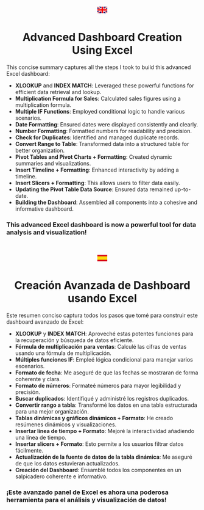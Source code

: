 <h1 align="center">
<img src="https://github.com/Karim-Medlej/Karim-Medlej/blob/main/gb.jpg" width="5%" height="5%">
</h1>

<h1 align="center">Advanced Dashboard Creation Using Excel</h1>

This concise summary captures all the steps I took to build this advanced Excel dashboard:

- **XLOOKUP** and **INDEX MATCH**: Leveraged these powerful functions for efficient data retrieval and lookup.
- **Multiplication Formula for Sales**: Calculated sales figures using a multiplication formula.
- **Multiple IF Functions**: Employed conditional logic to handle various scenarios.
- **Date Formatting**: Ensured dates were displayed consistently and clearly.
- **Number Formatting**: Formatted numbers for readability and precision.
- **Check for Duplicates**: Identified and managed duplicate records.
- **Convert Range to Table**: Transformed data into a structured table for better organization.
- **Pivot Tables and Pivot Charts + Formatting**: Created dynamic summaries and visualizations.
- **Insert Timeline + Formatting**: Enhanced interactivity by adding a timeline.
- **Insert Slicers + Formatting**: This allows users to filter data easily.
- **Updating the Pivot Table Data Source**: Ensured data remained up-to-date.
- **Building the Dashboard**: Assembled all components into a cohesive and informative dashboard.

### This advanced Excel dashboard is now a powerful tool for data analysis and visualization!

 <h1 align="center">
<img src="https://github.com/Karim-Medlej/Karim-Medlej/blob/main/esp.jpg" width="5%" height="5%">
</h1>

<h1 align="center">Creación Avanzada de Dashboard usando Excel</h1>

Este resumen conciso captura todos los pasos que tomé para construir este dashboard avanzado de Excel:

- **XLOOKUP** y **INDEX MATCH**: Aproveché estas potentes funciones para la recuperación y búsqueda de datos eficiente.
- **Fórmula de multiplicación para ventas**: Calculé las cifras de ventas usando una fórmula de multiplicación.
- **Múltiples funciones IF**: Empleé lógica condicional para manejar varios escenarios.
- **Formato de fecha**: Me aseguré de que las fechas se mostraran de forma coherente y clara.
- **Formato de números**: Formateé números para mayor legibilidad y precisión.
- **Buscar duplicados**: Identifiqué y administré los registros duplicados.
- **Convertir rango a tabla**: Transformé los datos en una tabla estructurada para una mejor organización.
- **Tablas dinámicas y gráficos dinámicos + Formato**: He creado resúmenes dinámicos y visualizaciones.
- **Insertar línea de tiempo + Formato**: Mejoré la interactividad añadiendo una línea de tiempo.
- **Insertar slicers + Formato**: Esto permite a los usuarios filtrar datos fácilmente.
- **Actualización de la fuente de datos de la tabla dinámica**: Me aseguré de que los datos estuvieran actualizados.
- **Creación del Dashboard**: Ensamblé todos los componentes en un salpicadero coherente e informativo.

### ¡Este avanzado panel de Excel es ahora una poderosa herramienta para el análisis y visualización de datos!

